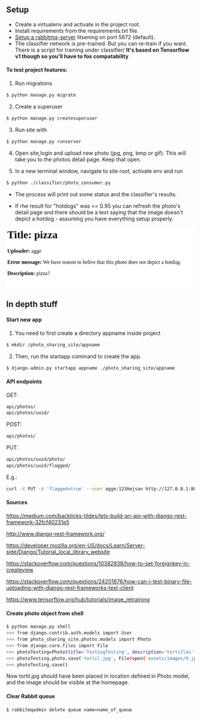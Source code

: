 ## Setup
* Create a virtualenv and activate in the project root.
* Install requirements from the requirements.txt file.
* [Setup a rabbitmq-server](https://www.rabbitmq.com/install-debian.html#apt-quick-start-cloudsmith) litsening on port 5672 (default).
* The classifier network is pre-trained. But you can re-train if you want. There is a script for training under classifier/ __It's based on Tensorflow v1 though so you'll have to fox compatability__

#### To test project features:

1. Run migrations
```bash
$ python manage.py migrate
```
2. Create a superuser
```bash
$ python manage.py createsuperuser
```
3. Run site with 
```bash
$ python manage.py runserver
```
4. Open site,login and upload new photo (jpg, png, bmp or gif). This will take
   you to the photos detail page. Keep that open.

5. In a new terminal window, navigate to site root, activate env and run 
```bash
$ python ./classifier/photo_consumer.py
```
* The process will print out some status and the classifier's results.

* If rhe result for "hotdogs" was <= 0.95 you can refresh the photo's detail 
   page and there should be a text saying that the image 
   doesn't depict a hotdog - assuming you have everything setup properly.

![content removed](./assets/images/rejected.png)

## In depth stuff
#### Start new app

1. You need to first create a directory appname inside project
```bash
$ mkdir /photo_sharing_site/appname 
```
2. Then, run the startapp command to create the app.
```bash
$ django-admin.py startapp appname ./photo_sharing_site/appname
```
#### API endpoints

GET:
```bash
api/photos/
api/photos/uuid/
```
POST:
```bash
api/photos/
```
PUT:
```bash
api/photos/uuid/photo/
api/photos/uuid/flagged/
```
E.g.:
```bash
curl -X PUT -d 'flagged=true' --user agge:123Hejsan http://127.0.0.1:8000/api/photos/cf134197-4ed8-4bdf-b322-cc2ba82e6335/flagged/ 
```

#### Sources

https://medium.com/backticks-tildes/lets-build-an-api-with-django-rest-framework-32fcf40231e5

http://www.django-rest-framework.org/

https://developer.mozilla.org/en-US/docs/Learn/Server-side/Django/Tutorial_local_library_website

https://stackoverflow.com/questions/10382838/how-to-set-foreignkey-in-createview

https://stackoverflow.com/questions/24201676/how-can-i-test-binary-file-uploading-with-django-rest-frameworks-test-client

https://www.tensorflow.org/hub/tutorials/image_retraining

#### Create photo object from shell
```bash
$ python manage.py shell
>>> from django.contrib.auth.models import User
>>> from photo_sharing_site.photos.models import Photo
>>> from django.core.files import File
>>> photoTesting=Photo(title='TestingTesting', description='tortillas', owner=User.objects.get(username='agge'))
>>> photoTesting.photo.save('tortil.jpg', File(open('assets/images/9.jpg', 'rb')))
>>> photoTesting.save()
```
Now tortil.jpg should have been placed in location defined in Photo model, and the image should be visible at the homepage.

#### Clear Rabbit queue
```bash
$ rabbitmqadmin delete queue name=name_of_queue
```